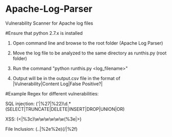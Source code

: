 # Apache-Log-Parser
Vulnerability Scanner for Apache log files

#Ensure that python 2.7.x is installed

1) Open command line and browse to the root folder (Apache Log Parser)

2) Move the log file to be analyzed to the same directory as runthis.py (root folder)

3) Run the command "python runthis.py <log_filename>"

4) Output will be in the output.csv file in the format of |Vulnerability|Content Log|False Positive?|

#Example Regex for different vulnerabilities:

SQL injection:
(\'|%27|%22)\d.*(SELECT|TRUNCATE|DELETE|INSERT|DROP|UNION|OR)

XSS:
(<|%3c)\w\w\w\w\w\w(%3e|>)

File Inclusion:
(..|%2e%2e)(/|%2f)
